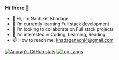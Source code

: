 ### Hi there 👋

- 👋 Hi, I’m Nachiket Khadage.
- 🌱 I’m currently learning Full stack development
- 👯 I’m looking to collaborate on Full stack projects
- 👀 I’m interested in Coding, Learning, Reading.
- 📫 How to reach me: khadagenachi4@gmail.com


[![Anurag's GitHub stats](https://github-readme-stats.vercel.app/api?username=nachiket04)](https://github.com/anuraghazra/github-readme-stats)
[![Top Langs](https://github-readme-stats.vercel.app/api/top-langs/?username=nachiket04&layout=compact)](https://github.com/anuraghazra/github-readme-stats)

